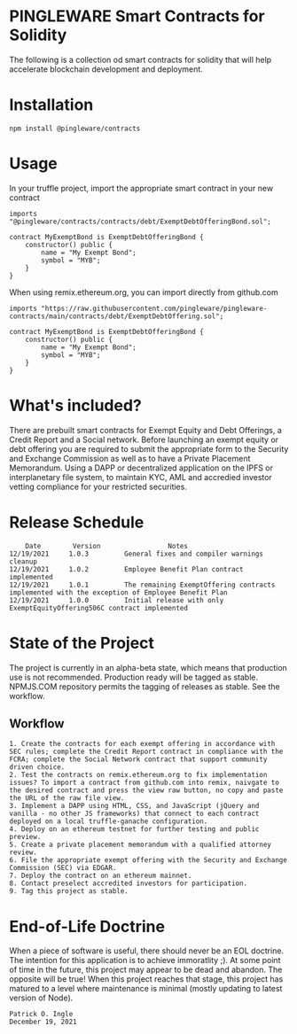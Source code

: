 # PINGLEWARE Smart Contracts for Solidity
The following is a collection od smart contracts for solidity that will help accelerate blockchain development and deployment.

# Installation

    npm install @pingleware/contracts

# Usage
In your truffle project, import the appropriate smart contract in your new contract

    imports "@pingleware/contracts/contracts/debt/ExemptDebtOfferingBond.sol";

    contract MyExemptBond is ExemptDebtOfferingBond {
        constructor() public {
            name = "My Exempt Bond";
            symbol = "MYB";
        }
    }

When using remix.ethereum.org, you can import directly from github.com

    imports "https://raw.githubusercontent.com/pingleware/pingleware-contracts/main/contracts/debt/ExemptDebtOffering.sol";

    contract MyExemptBond is ExemptDebtOfferingBond {
        constructor() public {
            name = "My Exempt Bond";
            symbol = "MYB";
        }
    }


# What's included?
There are prebuilt smart contracts for Exempt Equity and Debt Offerings, a Credit Report and a Social network. Before launching an exempt equity or debt offering you are required to submit the appropriate form to the Security and Exchange Commission as well as to have a Private Placement Memorandum. Using a DAPP or decentralized application on the IPFS or interplanetary file system, to maintain KYC, AML and accredied investor vetting compliance for your restricted securities.

# Release Schedule

        Date        Version                 Notes
    12/19/2021     1.0.3         General fixes and compiler warnings cleanup
    12/19/2021     1.0.2         Employee Benefit Plan contract implemented
    12/19/2021     1.0.1         The remaining ExemptOffering contracts implemented with the exception of Employee Benefit Plan
    12/19/2021     1.0.0         Initial release with only ExemptEquityOffering506C contract implemented

# State of the Project
The project is currently in an alpha-beta state, which means that production use is not recommended. Production ready will be tagged as stable.
NPMJS.COM repository permits the tagging of releases as stable. See the workflow.

## Workflow

    1. Create the contracts for each exempt offering in accordance with SEC rules; complete the Credit Report contract in compliance with the FCRA; complete the Social Network contract that support community driven choice.
    2. Test the contracts on remix.ethereum.org to fix implementation issues? To import a contract from github.com into remix, naivgate to the desired contract and press the view raw button, no copy and paste the URL of the raw file view.
    3. Implement a DAPP using HTML, CSS, and JavaScript (jQuery and vanilla - no other JS frameworks) that connect to each contract deployed on a local truffle-ganache configuration.
    4. Deploy on an ethereum testnet for further testing and public preview.
    5. Create a private placement memorandum with a qualified attorney review.
    6. File the appropriate exempt offering with the Security and Exchange Commission (SEC) via EDGAR.
    7. Deploy the contract on an ethereum mainnet.
    8. Contact preselect accredited investors for participation.
    9. Tag this project as stable.

# End-of-Life Doctrine
When a piece of software is useful, there should never be an EOL doctrine. The intention for this application is to achieve immoratlity ;).
At some point of time in the future, this project may appear to be dead and abandon. The opposite will be true!
When this project reaches that stage, this project has matured to a level where maintenance is minimal (mostly updating to latest version of Node).

    Patrick O. Ingle
    December 19, 2021

